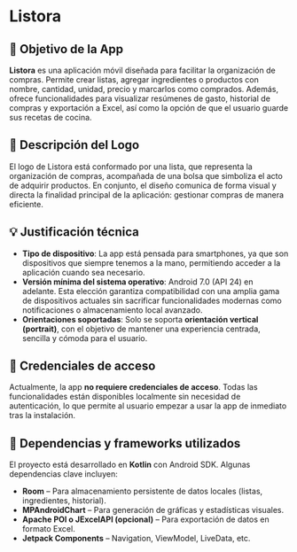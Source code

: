 
# Listora

## 🎯 Objetivo de la App

**Listora** es una aplicación móvil diseñada para facilitar la organización de compras. Permite crear listas, agregar ingredientes o productos con nombre, cantidad, unidad, precio y marcarlos como comprados. Además, ofrece funcionalidades para visualizar resúmenes de gasto, historial de compras y exportación a Excel, así como la opción de que el usuario guarde sus recetas de cocina.

## 🧩 Descripción del Logo

El logo de Listora está conformado por una lista, que representa la organización de compras, acompañada de una bolsa que simboliza el acto de adquirir productos. En conjunto, el diseño comunica de forma visual y directa la finalidad principal de la aplicación: gestionar compras de manera eficiente.

## 💡 Justificación técnica

- **Tipo de dispositivo**: La app está pensada para smartphones, ya que son dispositivos que siempre tenemos a la mano, permitiendo acceder a la aplicación cuando sea necesario.
- **Versión mínima del sistema operativo**: Android 7.0 (API 24) en adelante. Esta elección garantiza compatibilidad con una amplia gama de dispositivos actuales sin sacrificar funcionalidades modernas como notificaciones o almacenamiento local avanzado.
- **Orientaciones soportadas**: Solo se soporta **orientación vertical (portrait)**, con el objetivo de mantener una experiencia centrada, sencilla y cómoda para el usuario.

## 🔐 Credenciales de acceso

Actualmente, la app **no requiere credenciales de acceso**. Todas las funcionalidades están disponibles localmente sin necesidad de autenticación, lo que permite al usuario empezar a usar la app de inmediato tras la instalación.

## 🧱 Dependencias y frameworks utilizados

El proyecto está desarrollado en **Kotlin** con Android SDK. Algunas dependencias clave incluyen:

- **Room** – Para almacenamiento persistente de datos locales (listas, ingredientes, historial).
- **MPAndroidChart** – Para generación de gráficas y estadísticas visuales.
- **Apache POI o JExcelAPI (opcional)** – Para exportación de datos en formato Excel.
- **Jetpack Components** – Navigation, ViewModel, LiveData, etc.
